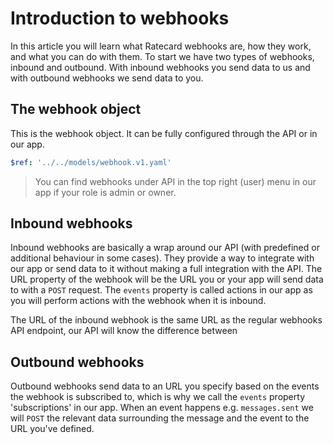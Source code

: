 # Introduction to webhooks
In this article you will learn what Ratecard webhooks are, how they work, and what you can do with them. To start we have two types of webhooks, inbound and outbound. With inbound webhooks you send data to us and with outbound webhooks we send data to you.

## The webhook object
This is the webhook object. It can be fully configured through the API or in our app.

```yaml json_schema
$ref: '../../models/webhook.v1.yaml'
```

> You can find webhooks under API in the top right (user) menu in our app if your role is admin or owner.

## Inbound webhooks
Inbound webhooks are basically a wrap around our API (with predefined or additional behaviour in some cases). They provide a way to integrate with our app or send data to it without making a full integration with the API. The URL property of the webhook will be the URL you or your app will send data to with a `POST` request. The `events` property is called actions in our app as you will perform actions with the webhook when it is inbound.

The URL of the inbound webhook is the same URL as the regular webhooks API endpoint, our API will know the difference between 

## Outbound webhooks
Outbound webhooks send data to an URL you specify based on the events the webhook is subscribed to, which is why we call the `events` property 'subscriptions' in our app. When an event happens e.g. `messages.sent` we will `POST` the relevant data surrounding the message and the event to the URL you've defined.